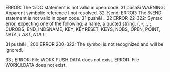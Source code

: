 ERROR: The %DO statement is not valid in open code.
31            push&i
WARNING: Apparent symbolic reference I not resolved.
32         %end;
ERROR: The %END statement is not valid in open code.
31            push&i
                  _
                  22
ERROR 22-322: Syntax error, expecting one of the following: a name, a quoted string, (, -, :, ;, CUROBS, END, INDSNAME, KEY, 
              KEYRESET, KEYS, NOBS, OPEN, POINT, _DATA_, _LAST_, _NULL_.  

31            push&i
                  _
                  200
ERROR 200-322: The symbol is not recognized and will be ignored.

33         ;
ERROR: File WORK.PUSH.DATA does not exist.
ERROR: File WORK.I.DATA does not exist.
